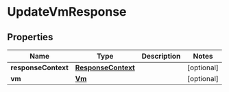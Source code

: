 

# UpdateVmResponse


## Properties

| Name | Type | Description | Notes |
|------------ | ------------- | ------------- | -------------|
|**responseContext** | [**ResponseContext**](ResponseContext.md) |  |  [optional] |
|**vm** | [**Vm**](Vm.md) |  |  [optional] |



